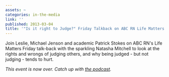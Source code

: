 ```yaml
---
assets: ~
categories: in-the-media
link: ''
published: 2013-03-04
title: '"Is it right to Judge?" Friday Talkback on ABC RN Life Matters'
---
```

Join Leslie, Michael Jenson and academic Patrick Stokes on ABC RN's Life Matters Friday talk-back with the sparkling Natasha Mitchell to look at the rights and wrongs of judging others, and why being judged - but not judging - tends to hurt. 

*This event is now over. Catch up with [the podcast](http://www.abc.net.au/radionational/programs/lifematters/friday-talkback--judgement/4538950).*
